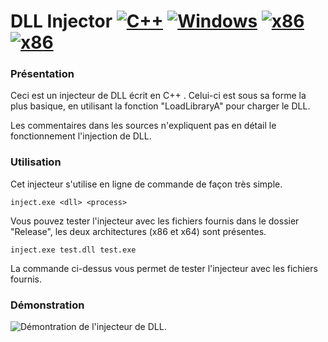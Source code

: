 # DLL Injector [![C++](https://img.shields.io/badge/language-C%2B%2B-%23f34b7d.svg?style=plastic)](https://en.wikipedia.org/wiki/C%2B%2B) [![Windows](https://img.shields.io/badge/platform-Windows-0078d7.svg)](https://en.wikipedia.org/wiki/Microsoft_Windows) [![x86](https://img.shields.io/badge/arch-x86-red.svg)](https://en.wikipedia.org/wiki/X86) [![x86](https://img.shields.io/badge/arch-x64-green.svg)](https://en.wikipedia.org/wiki/X64)
### Présentation
Ceci est un injecteur de DLL écrit en C++ . Celui-ci est sous sa forme la plus basique, en utilisant la fonction "LoadLibraryA" pour charger le DLL.

Les commentaires dans les sources n'expliquent pas en détail le fonctionnement l'injection de DLL. 

### Utilisation
Cet injecteur s'utilise en ligne de commande de façon très simple.

    inject.exe <dll> <process>
Vous pouvez tester l'injecteur avec les fichiers fournis dans le dossier "Release", les deux architectures (x86 et x64) sont présentes.

    inject.exe test.dll test.exe
La commande ci-dessus vous permet de tester l'injecteur avec les fichiers fournis.
### Démonstration
![Démontration de l'injecteur de DLL.](https://github.com/adamhlt/DLL-Injector/blob/main/Ressource/demo.gif)

